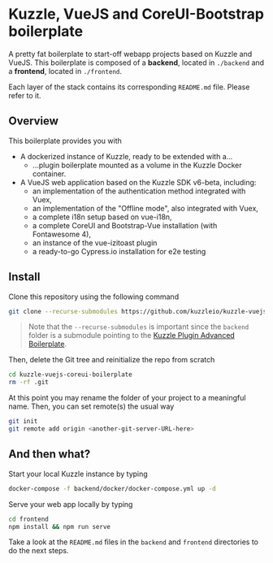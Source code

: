 # Kuzzle, VueJS and CoreUI-Bootstrap boilerplate

A pretty fat boilerplate to start-off webapp projects based on Kuzzle and VueJS.
This boilerplate is composed of a **backend**, located in `./backend` and a **frontend**, located in `./frontend`.

Each layer of the stack contains its corresponding `README.md` file. Please refer to it.

## Overview

This boilerplate provides you with

- A dockerized instance of Kuzzle, ready to be extended with a...
  - ...plugin boilerplate mounted as a volume in the Kuzzle Docker container.
- A VueJS web application based on the Kuzzle SDK v6-beta, including:
  - an implementation of the authentication method integrated with Vuex,
  - an implementation of the "Offline mode", also integrated with Vuex,
  - a complete i18n setup based on vue-i18n,
  - a complete CoreUI and Bootstrap-Vue installation (with Fontawesome 4),
  - an instance of the vue-izitoast plugin
  - a ready-to-go Cypress.io installation for e2e testing

## Install

Clone this repository using the following command

```bash
git clone --recurse-submodules https://github.com/kuzzleio/kuzzle-vuejs-coreui-boilerplate.git
```

> Note that the `--recurse-submodules` is important since the `backend` folder is a submodule pointing to the [Kuzzle Plugin
> Advanced Boilerplate](ttps://github.com/kuzzleio/kuzzle-plugin-advanced-boilerplate).

Then, delete the Git tree and reinitialize the repo from scratch

```bash
cd kuzzle-vuejs-coreui-boilerplate
rm -rf .git
```

At this point you may rename the folder of your project to a meaningful name.
Then, you can set remote(s) the usual way

```bash
git init
git remote add origin <another-git-server-URL-here>
```

## And then what?

Start your local Kuzzle instance by typing

```bash
docker-compose -f backend/docker/docker-compose.yml up -d
```

Serve your web app locally by typing

```bash
cd frontend
npm install && npm run serve
```

Take a look at the `README.md` files in the `backend` and `frontend` directories to do the next steps.
